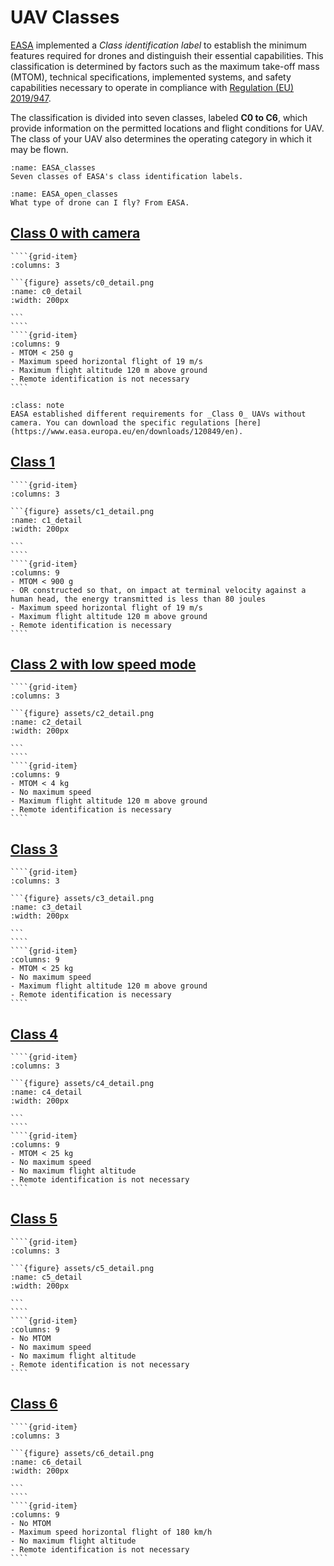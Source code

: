 # UAV Classes

[EASA](https://www.easa.europa.eu/en/light/topics/drones) implemented a _Class identification label_ to establish the minimum features required for drones and distinguish their essential capabilities. This classification is determined by factors such as the maximum take-off mass (MTOM), technical specifications, implemented systems, and safety capabilities necessary to operate in compliance with [Regulation (EU) 2019/947](https://www.easa.europa.eu/en/document-library/regulations/commission-implementing-regulation-eu-2019947).

The classification is divided into seven classes, labeled **C0 to C6**, which provide information on the permitted locations and flight conditions for UAV. The class of your UAV also determines the operating category in which it may be flown.

```{figure} assets/EASA_classes.png
:name: EASA_classes
Seven classes of EASA's class identification labels.
```

```{figure} https://www.easa.europa.eu/sites/default/files/inline-images/Drones_poster4_EN_v4TN.png
:name: EASA_open_classes
What type of drone can I fly? From EASA.
```

## [Class 0 with camera](https://www.easa.europa.eu/en/downloads/120845/en)
`````{grid}
````{grid-item}
:columns: 3

```{figure} assets/c0_detail.png
:name: c0_detail
:width: 200px

```
````
````{grid-item}
:columns: 9
- MTOM < 250 g
- Maximum speed horizontal flight of 19 m/s
- Maximum flight altitude 120 m above ground
- Remote identification is not necessary
````
`````

```{admonition} Note
:class: note
EASA established different requirements for _Class 0_ UAVs without camera. You can download the specific regulations [here](https://www.easa.europa.eu/en/downloads/120849/en).
```

## [Class 1](https://www.easa.europa.eu/en/downloads/120850/en)
`````{grid}
````{grid-item}
:columns: 3

```{figure} assets/c1_detail.png
:name: c1_detail
:width: 200px

```
````
````{grid-item}
:columns: 9
- MTOM < 900 g
- OR constructed so that, on impact at terminal velocity against a human head, the energy transmitted is less than 80 joules
- Maximum speed horizontal flight of 19 m/s
- Maximum flight altitude 120 m above ground
- Remote identification is necessary
````
`````

## [Class 2 with low speed mode](https://www.easa.europa.eu/en/downloads/120851/en)
`````{grid}
````{grid-item}
:columns: 3

```{figure} assets/c2_detail.png
:name: c2_detail
:width: 200px

```
````
````{grid-item}
:columns: 9
- MTOM < 4 kg
- No maximum speed
- Maximum flight altitude 120 m above ground
- Remote identification is necessary
````
`````

## [Class 3](https://www.easa.europa.eu/en/downloads/120853/en)
`````{grid}
````{grid-item}
:columns: 3

```{figure} assets/c3_detail.png
:name: c3_detail
:width: 200px

```
````
````{grid-item}
:columns: 9
- MTOM < 25 kg
- No maximum speed
- Maximum flight altitude 120 m above ground
- Remote identification is necessary
````
`````

## [Class 4](https://www.easa.europa.eu/en/downloads/120854/en)
`````{grid}
````{grid-item}
:columns: 3

```{figure} assets/c4_detail.png
:name: c4_detail
:width: 200px

```
````
````{grid-item}
:columns: 9
- MTOM < 25 kg
- No maximum speed
- No maximum flight altitude
- Remote identification is not necessary
````
`````

## [Class 5](https://www.easa.europa.eu/en/downloads/125310/en)
`````{grid}
````{grid-item}
:columns: 3

```{figure} assets/c5_detail.png
:name: c5_detail
:width: 200px

```
````
````{grid-item}
:columns: 9
- No MTOM
- No maximum speed
- No maximum flight altitude
- Remote identification is not necessary
````
`````

## [Class 6](https://www.easa.europa.eu/en/downloads/125311/en)
`````{grid}
````{grid-item}
:columns: 3

```{figure} assets/c6_detail.png
:name: c6_detail
:width: 200px

```
````
````{grid-item}
:columns: 9
- No MTOM
- Maximum speed horizontal flight of 180 km/h
- No maximum flight altitude
- Remote identification is not necessary
````
`````